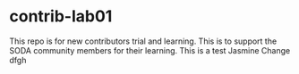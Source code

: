 # contrib-lab01
This repo is for new contributors trial and learning. This is to support the SODA community members for their learning.
This is a test Jasmine
Change
dfgh